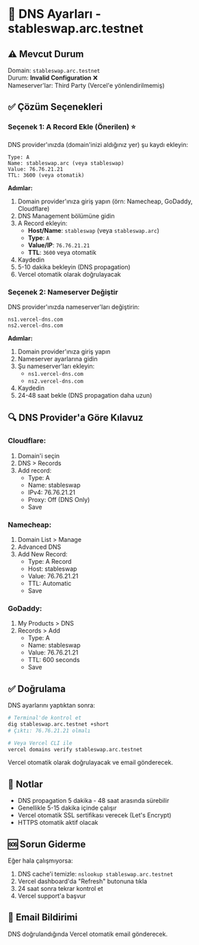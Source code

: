 # 🔧 DNS Ayarları - stableswap.arc.testnet

## ⚠️ Mevcut Durum
Domain: `stableswap.arc.testnet`  
Durum: **Invalid Configuration** ❌  
Nameserver'lar: Third Party (Vercel'e yönlendirilmemiş)

## ✅ Çözüm Seçenekleri

### Seçenek 1: A Record Ekle (Önerilen) ⭐

DNS provider'ınızda (domain'inizi aldığınız yer) şu kaydı ekleyin:

```
Type: A
Name: stableswap.arc (veya stableswap)
Value: 76.76.21.21
TTL: 3600 (veya otomatik)
```

**Adımlar:**
1. Domain provider'ınıza giriş yapın (örn: Namecheap, GoDaddy, Cloudflare)
2. DNS Management bölümüne gidin
3. A Record ekleyin:
   - **Host/Name**: `stableswap` (veya `stableswap.arc`)
   - **Type**: `A`
   - **Value/IP**: `76.76.21.21`
   - **TTL**: `3600` veya otomatik
4. Kaydedin
5. 5-10 dakika bekleyin (DNS propagation)
6. Vercel otomatik olarak doğrulayacak

### Seçenek 2: Nameserver Değiştir

DNS provider'ınızda nameserver'ları değiştirin:

```
ns1.vercel-dns.com
ns2.vercel-dns.com
```

**Adımlar:**
1. Domain provider'ınıza giriş yapın
2. Nameserver ayarlarına gidin
3. Şu nameserver'ları ekleyin:
   - `ns1.vercel-dns.com`
   - `ns2.vercel-dns.com`
4. Kaydedin
5. 24-48 saat bekle (DNS propagation daha uzun)

## 🔍 DNS Provider'a Göre Kılavuz

### Cloudflare:
1. Domain'i seçin
2. DNS > Records
3. Add record:
   - Type: A
   - Name: stableswap
   - IPv4: 76.76.21.21
   - Proxy: Off (DNS Only)
   - Save

### Namecheap:
1. Domain List > Manage
2. Advanced DNS
3. Add New Record:
   - Type: A Record
   - Host: stableswap
   - Value: 76.76.21.21
   - TTL: Automatic
   - Save

### GoDaddy:
1. My Products > DNS
2. Records > Add
   - Type: A
   - Name: stableswap
   - Value: 76.76.21.21
   - TTL: 600 seconds
   - Save

## ✅ Doğrulama

DNS ayarlarını yaptıktan sonra:

```bash
# Terminal'de kontrol et
dig stableswap.arc.testnet +short
# Çıktı: 76.76.21.21 olmalı

# Veya Vercel CLI ile
vercel domains verify stableswap.arc.testnet
```

Vercel otomatik olarak doğrulayacak ve email gönderecek.

## 📝 Notlar

- DNS propagation 5 dakika - 48 saat arasında sürebilir
- Genellikle 5-15 dakika içinde çalışır
- Vercel otomatik SSL sertifikası verecek (Let's Encrypt)
- HTTPS otomatik aktif olacak

## 🆘 Sorun Giderme

Eğer hala çalışmıyorsa:
1. DNS cache'i temizle: `nslookup stableswap.arc.testnet`
2. Vercel dashboard'da "Refresh" butonuna tıkla
3. 24 saat sonra tekrar kontrol et
4. Vercel support'a başvur

## 📧 Email Bildirimi

DNS doğrulandığında Vercel otomatik email gönderecek.
